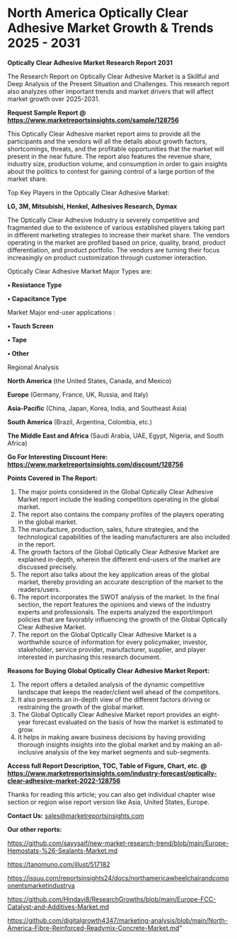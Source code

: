 # North America Optically Clear Adhesive Market Growth & Trends 2025 - 2031

<strong>Optically Clear Adhesive Market Research Report 2031</strong>

The Research Report on Optically Clear Adhesive Market is a Skillful and Deep Analysis of the Present Situation and Challenges. This research report also analyzes other important trends and market drivers that will affect market growth over 2025-2031.

<strong>Request Sample Report @ <a href=https://www.marketreportsinsights.com/sample/128756>https://www.marketreportsinsights.com/sample/128756</a></strong>

This Optically Clear Adhesive market report aims to provide all the participants and the vendors will all the details about growth factors, shortcomings, threats, and the profitable opportunities that the market will present in the near future. The report also features the revenue share, industry size, production volume, and consumption in order to gain insights about the politics to contest for gaining control of a large portion of the market share.

Top Key Players in the Optically Clear Adhesive Market:

<strong>LG, 3M, Mitsubishi, Henkel, Adhesives Research, Dymax</strong>

The Optically Clear Adhesive Industry is severely competitive and fragmented due to the existence of various established players taking part in different marketing strategies to increase their market share. The vendors operating in the market are profiled based on price, quality, brand, product differentiation, and product portfolio. The vendors are turning their focus increasingly on product customization through customer interaction.

Optically Clear Adhesive Market Major Types are:

<strong>• Resistance Type

• Capacitance Type</strong>

Market Major end-user applications :

<strong>• Touch Screen

• Tape

• Other</strong>

Regional Analysis

</u><strong><b>North America</b></strong> (the United States, Canada, and Mexico)

<strong><b>Europe </b></strong>(Germany, France, UK, Russia, and Italy)

<strong><b>Asia-Pacific</b></strong> (China, Japan, Korea, India, and Southeast Asia)

<strong><b>South America</b></strong> (Brazil, Argentina, Colombia, etc.)

<strong><b>The Middle East and Africa</b></strong> (Saudi Arabia, UAE, Egypt, Nigeria, and South Africa)

<strong>Go For Interesting Discount Here: <a href=https://www.marketreportsinsights.com/discount/128756>https://www.marketreportsinsights.com/discount/128756</a></strong>

<strong>Points Covered in The Report:</strong>
<ol>
  <li>The major points considered in the Global Optically Clear Adhesive Market report include the leading competitors operating in the global market.</li>
  <li>The report also contains the company profiles of the players operating in the global market.</li>
  <li>The manufacture, production, sales, future strategies, and the technological capabilities of the leading manufacturers are also included in the report.</li>
  <li>The growth factors of the Global Optically Clear Adhesive Market are explained in-depth, wherein the different end-users of the market are discussed precisely.</li>
  <li>The report also talks about the key application areas of the global market, thereby providing an accurate description of the market to the readers/users.</li>
  <li>The report incorporates the SWOT analysis of the market. In the final section, the report features the opinions and views of the industry experts and professionals. The experts analyzed the export/import policies that are favorably influencing the growth of the Global Optically Clear Adhesive Market.</li>
  <li>The report on the Global Optically Clear Adhesive Market is a worthwhile source of information for every policymaker, investor, stakeholder, service provider, manufacturer, supplier, and player interested in purchasing this research document.</li>
</ol>
<strong>Reasons for Buying Global Optically Clear Adhesive Market Report:</strong>

<ol>
  <li>The report offers a detailed analysis of the dynamic competitive landscape that keeps the reader/client well ahead of the competitors.</li>
  <li>It also presents an in-depth view of the different factors driving or restraining the growth of the global market.</li>
  <li>The Global Optically Clear Adhesive Market report provides an eight-year forecast evaluated on the basis of how the market is estimated to grow.</li>
  <li>It helps in making aware business decisions by having providing thorough insights insights into the global market and by making an all-inclusive analysis of the key market segments and sub-segments.</li>
</ol>
<strong>Access full Report Description, TOC, Table of Figure, Chart, etc. @ <a href=https://www.marketreportsinsights.com/industry-forecast/optically-clear-adhesive-market-2022-128756>https://www.marketreportsinsights.com/industry-forecast/optically-clear-adhesive-market-2022-128756</a></strong>


Thanks for reading this article; you can also get individual chapter wise section or region wise report version like Asia, United States, Europe.

<strong>Contact Us:</strong>
sales@marketreportsinsights.com

<strong>Our other reports:</strong>

<a href=https://github.com/sayysaif/new-market-research-trend/blob/main/Europe-Hemostats-%26-Sealants-Market.md>https://github.com/sayysaif/new-market-research-trend/blob/main/Europe-Hemostats-%26-Sealants-Market.md</a>

<a href=https://tanomuno.com/illust/517182>https://tanomuno.com/illust/517182</a>

<a href=https://issuu.com/reportsinsights24/docs/northamericawheelchairandcomponentsmarketindustrya>https://issuu.com/reportsinsights24/docs/northamericawheelchairandcomponentsmarketindustrya</a>

<a href=https://github.com/Hindavi8/ResearchGrowths/blob/main/Europe-FCC-Catalyst-and-Additives-Market.md>https://github.com/Hindavi8/ResearchGrowths/blob/main/Europe-FCC-Catalyst-and-Additives-Market.md</a>

<a href=https://github.com/digitalgrowth4347/marketing-analysis/blob/main/North-America-Fibre-Reinforced-Readymix-Concrete-Market.md>https://github.com/digitalgrowth4347/marketing-analysis/blob/main/North-America-Fibre-Reinforced-Readymix-Concrete-Market.md</a>"
